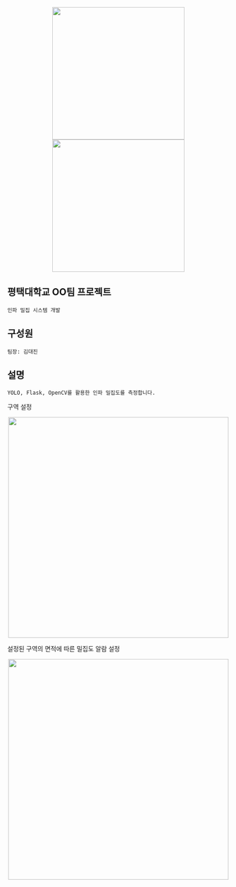<p align="center">
  <img src="https://github.com/user-attachments/assets/3a89f014-558f-4191-ba25-583971a1c034" width="300">
  <img src="https://github.com/user-attachments/assets/c2d4d830-6141-4da8-9952-28e750ab1c43" width="300">
</p>

## 평택대학교 OO팀 프로젝트
```
인파 밀집 시스템 개발
```
## 구성원
```
팀장: 김대진
```
## 설명
```
YOLO, Flask, OpenCV를 활용한 인파 밀집도를 측정합니다.
```
구역 설정
<p align="center">
  <img src="https://github.com/user-attachments/assets/76f373f8-bbfc-4e0e-abf1-f525e4c063fb" width="500">
</p>

설정된 구역의 면적에 따른 밀집도 알람 설정
<p align="center">
  <img src="https://github.com/user-attachments/assets/343fedd0-0297-4235-8f64-9a6691715ee4" width="500">
</p>
